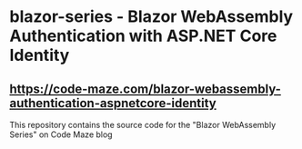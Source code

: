 # blazor-series - Blazor WebAssembly Authentication with ASP.NET Core Identity
## https://code-maze.com/blazor-webassembly-authentication-aspnetcore-identity
This repository contains the source code for the "Blazor WebAssembly Series" on Code Maze blog

